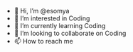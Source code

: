 - 👋 Hi, I’m @esomya
- 👀 I’m interested in Coding
- 🌱 I’m currently learning Coding
- 💞️ I’m looking to collaborate on Coding
- 📫 How to reach me 

<!---
esomya/esomya is a ✨ special ✨ repository because its `README.md` (this file) appears on your GitHub profile.
You can click the Preview link to take a look at your changes.
--->
